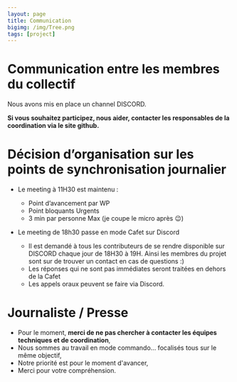 ```yaml
---
layout: page
title: Communication
bigimg: /img/Tree.png
tags: [project]
---
```


# Communication entre les membres du collectif

Nous avons mis en place un channel DISCORD.

**Si vous souhaitez participez, nous aider, contacter les responsables de la coordination via le site github.**

# Décision d’organisation sur les points de synchronisation journalier

* Le meeting à 11H30 est maintenu :
    * Point d’avancement par WP
    * Point bloquants Urgents
    * 3 min par personne Max (je coupe le micro après 😉)

* Le meeting de 18h30 passe en mode Cafet sur Discord
    * Il est demandé à tous les contributeurs de se rendre disponible sur DISCORD chaque jour de 18H30 à 19H. Ainsi les membres du projet sont sur de trouver un contact en cas  de questions :)
    * Les réponses qui ne sont pas immédiates seront traitées en dehors de la Cafet
    * Les appels oraux peuvent se faire via Discord.

# Journaliste / Presse

* Pour le moment, **merci de ne pas chercher à contacter les équipes techniques et de coordination**,
* Nous sommes au travail en mode commando... focalisés tous sur le même objectif,
* Notre priorité est pour le moment d'avancer,
* Merci pour votre compréhension.
